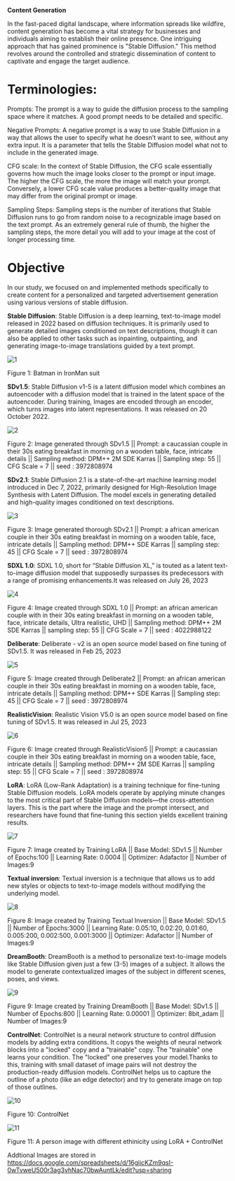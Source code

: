 ﻿**Content Generation**

In the fast-paced digital landscape, where information spreads like wildfire, content generation has become a vital strategy for businesses and individuals aiming to establish their online presence. One intriguing approach that has gained prominence is "Stable Diffusion." This method revolves around the controlled and strategic dissemination of content to captivate and engage the target audience.

# <a name="_toc135249779"></a>Terminologies:
<a name="_toc135249780"></a>Prompts: The prompt is a way to guide the diffusion process to the sampling space where it matches. A good prompt needs to be detailed and specific.

<a name="_toc135249780"></a>Negative Prompts: A negative prompt is a way to use Stable Diffusion in a way that allows the user to specify what he doesn’t want to see, without any extra input. It is a parameter that tells the Stable Diffusion model what not to include in the generated image.

<a name="_toc135249780"></a>CFG scale: In the context of Stable Diffusion, the CFG scale essentially governs how much the image looks closer to the prompt or input image. The higher the CFG scale, the more the image will match your prompt. Conversely, a lower CFG scale value produces a better-quality image that may differ from the original prompt or image.

<a name="_toc135249780"></a>Sampling Steps: Sampling steps is the number of iterations that Stable Diffusion runs to go from random noise to a recognizable image based on the text prompt. As an extremely general rule of thumb, the higher the sampling steps, the more detail you will add to your image at the cost of longer processing time.

# <a name="_toc135249784"></a>Objective
In our study, we focused on and implemented methods specifically to create content for a personalized and targeted advertisement generation using various versions of stable diffusion.

<a name="_toc135249780"></a>**Stable Diffusion**: Stable Diffusion is a deep learning, text-to-image model released in 2022 based on diffusion techniques. It is primarily used to generate detailed images conditioned on text descriptions, though it can also be applied to other tasks such as inpainting, outpainting, and generating image-to-image translations guided by a text prompt.

![1](https://user-images.githubusercontent.com/110606035/260971587-549e4bb1-d714-4185-ba22-3323a0b4c81e.png)

Figure 1: Batman in IronMan suit

<a name="_toc135249780"></a>**SDv1.5**: Stable Diffusion v1-5 is a latent diffusion model which combines an autoencoder with a diffusion model that is trained in the latent space of the autoencoder. During training, Images are encoded through an encoder, which turns images into latent representations. It was released on 20 October 2022.

![2](https://user-images.githubusercontent.com/110606035/260971713-f10f46ec-be50-4b99-bfa8-d6995828a40b.png)

Figure 2: Image generated through SDv1.5
||  Prompt: a caucassian couple in their 30s eating breakfast in morning on a wooden table, face, intricate details
||  Sampling method: DPM++ 2M SDE Karras
||  Sampling step: 55
||  CFG Scale = 7
||  seed : 3972808974

<a name="_toc135249780"></a>**SDv2.1**: Stable Diffusion 2.1 is a state-of-the-art machine learning model introduced in Dec 7, 2022, primarily designed for High-Resolution Image Synthesis with Latent Diffusion. The model excels in generating detailed and high-quality images conditioned on text descriptions.

![3](https://user-images.githubusercontent.com/110606035/260971806-ab2da5cd-222c-4966-a6c2-a3ceaa432880.png)

Figure 3: Image generated thorough SDv2.1
||  Prompt: a african american couple in their 30s eating breakfast in morning on a wooden table, face, intricate details
||  Sampling method: DPM++ SDE Karras
||  sampling step: 45
||  CFG Scale = 7
||  seed : 3972808974

<a name="_toc135249780"></a>**SDXL 1.0**: SDXL 1.0, short for “Stable Diffusion XL,” is touted as a latent text-to-image diffusion model that supposedly surpasses its predecessors with a range of promising enhancements.It was released on July 26, 2023

![4](https://user-images.githubusercontent.com/110606035/260971922-41b8bb75-d81f-4695-a6af-21cef4f1746c.png)

Figure 4: Image created through SDXL 1.0
||  Prompt: an african american couple with in their 30s eating breakfast in morning on a wooden table, face, intricate details, Ultra realistic, UHD
||  Sampling method: DPM++ 2M SDE Karras
||  sampling step: 55
||  CFG Scale = 7
||  seed : 4022988122

<a name="_toc135249780"></a>**Deliberate**: Deliberate - v2 is an open source model based on fine tuning of SDv1.5. It was released in Feb 25, 2023

![5](https://user-images.githubusercontent.com/110606035/260972040-d866924c-15f0-4439-ace5-fe2cf9bbbb57.png)

Figure 5: Image created through Deliberate2 
||  Prompt: an african american couple in their 30s eating breakfast in morning on a wooden table, face, intricate details
||  Sampling method: DPM++ SDE Karras
||  Sampling step: 45
||  CFG Scale = 7
||  seed : 3972808974

<a name="_toc135249780"></a>**RealisticVision**: Realistic Vision V5.0 is an open source model based on fine tuning of SDv1.5. It was released in Jul 25, 2023

![6](https://user-images.githubusercontent.com/110606035/260972209-285ef46d-1864-410b-8537-dead427e6f13.png)

Figure 6: Image created through RealisticVision5 
||  Prompt: a caucassian couple in their 30s eating breakfast in morning on a wooden table, face, intricate details
||  Sampling method: DPM++ 2M SDE Karras
||  sampling step: 55
||  CFG Scale = 7
||  seed : 3972808974

<a name="_toc135249780"></a>**LoRA**: LoRA (Low-Rank Adaptation) is a training technique for fine-tuning Stable Diffusion models. LoRA models operate by applying minute changes to the most critical part of Stable Diffusion models—the cross-attention layers. This is the part where the image and the prompt intersect, and researchers have found that fine-tuning this section yields excellent training results.

![7](https://user-images.githubusercontent.com/110606035/260972276-56dc72f6-2af3-4f93-8871-0fc1b67c4492.png)

Figure 7: Image created by Training LoRA
||  Base Model: SDv1.5
||  Number of Epochs:100
||  Learning Rate: 0.0004
||  Optimizer: Adafactor
||  Number of Images:9

<a name="_toc135249780"></a>**Textual inversion**: Textual inversion is a technique that allows us to add new styles or objects to text-to-image models without modifying the underlying model.

![8](https://user-images.githubusercontent.com/110606035/261001686-a6cd3ecb-d6b9-45fc-9241-65b7ea437463.png)

Figure 8: Image created by Training Textual Inversion
||  Base Model: SDv1.5
||  Number of Epochs:3000
||  Learning Rate: 0.05:10, 0.02:20, 0.01:60, 0.005:200, 0.002:500, 0.001:3000
||  Optimizer: Adafactor
||  Number of Images:9

<a name="_toc135249780"></a>**DreamBooth**: DreamBooth is a method to personalize text-to-image models like Stable Diffusion given just a few (3-5) images of a subject. It allows the model to generate contextualized images of the subject in different scenes, poses, and views.

![9](https://user-images.githubusercontent.com/110606035/261001294-0b89065a-cefc-491b-9b57-ed6bdad42238.png)

Figure 9: Image created by Training DreamBooth
||  Base Model: SDv1.5
||  Number of Epochs:800
||  Learning Rate: 0.00001
||  Optimizer: 8bit_adam
||  Number of Images:9

<a name="_toc135249780"></a>**ControlNet**: ControlNet is a neural network structure to control diffusion models by adding extra conditions. It copys the weights of neural network blocks into a "locked" copy and a "trainable" copy. The "trainable" one learns your condition. The "locked" one preserves your model.Thanks to this, training with small dataset of image pairs will not destroy the production-ready diffusion models.
ControlNet helps us to capture the outline of a photo (like an edge detector) and try to generate image on top of those outlines.

![10](https://user-images.githubusercontent.com/110606035/261204604-f57c2cca-3dc3-4cc8-81f8-f03706f6375d.png)

Figure 10: ControlNet

![11](https://user-images.githubusercontent.com/110606035/261208156-d87c131b-59db-4220-8511-b5c877a433aa.png)

Figure 11: A person image with different ethinicity using LoRA + ControlNet

Addtional Images are stored in https://docs.google.com/spreadsheets/d/16giicKZm9qsI-0wTvweU500r3ag3vhNac70bwAuntLk/edit?usp=sharing
